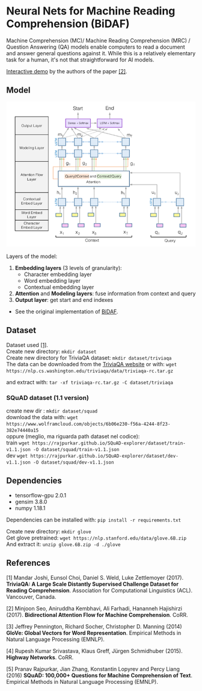 # Neural Nets for Machine Reading Comprehension (BiDAF)
Machine Comprehension (MC)/ Machine Reading Comprehension (MRC) / Question Answering (QA) models enable computers
to read a document and answer general questions against it.
 While this is a relatively elementary task for a human,
  it's not that straightforward for AI models. 

[Interactive demo](http://allgood.cs.washington.edu:1995/) by the authors of  the paper [[2]](#RNN).
 
## Model 
 ![alt text](https://github.com/francidellungo/NeuralNet_for_MachineComprehension/blob/master/readme_imgs/bidaf.png?raw=true)

Layers of the model:
1) **Embedding layers** (3 levels of granularity):
    * Character embedding layer
    * Word embedding layer
    * Contextual embedding layer 
2) **Attention** and **Modeling layers**: fuse information from context and query
3) **Output layer**: get start and end indexes

* See the original implementation of [BiDAF](https://github.com/allenai/bi-att-flow).
## Dataset
Dataset used [[1]](#TriviaQA). \
Create new directory: `mkdir dataset`\
Create new directory for TriviaQA dataset: `mkdir dataset/triviaqa`\
The data can be downloaded from the [TriviaQA website](http://nlp.cs.washington.edu/triviaqa/) or 
with: `wget https://nlp.cs.washington.edu/triviaqa/data/triviaqa-rc.tar.gz`

and extract with: `tar -xf triviaqa-rc.tar.gz -C dataset/triviaqa`


### SQuAD dataset (1.1 version)
 create new dir : `mkdir dataset/squad`\
 download the data with:  `wget https://www.wolframcloud.com/objects/6b06e230-f56a-4244-8f23-382e74440a15` \
 oppure (meglio, ma riguarda path dataset nel codice): \
 train `wget https://rajpurkar.github.io/SQuAD-explorer/dataset/train-v1.1.json -O dataset/squad/train-v1.1.json` \
 dev `wget https://rajpurkar.github.io/SQuAD-explorer/dataset/dev-v1.1.json -O dataset/squad/dev-v1.1.json`
 
 
## Dependencies
* tensorflow-gpu 2.0.1
* gensim 3.8.0
* numpy 1.18.1

Dependencies can be installed with:
`pip install -r requirements.txt`

Create new directory: `mkdir glove` \
Get glove pretrained: `wget https://nlp.stanford.edu/data/glove.6B.zip` \
And extract it: `unzip glove.6B.zip -d ./glove`


## References
<a id="TriviaQA">[1]</a> 
Mandar Joshi, Eunsol Choi, Daniel S. Weld, Luke Zettlemoyer (2017). 
**TriviaQA: A Large Scale Distantly Supervised Challenge Dataset for Reading Comprehension**.
 Association for Computational Linguistics (ACL). Vancouver, Canada.
 
 <a id="RNN">[2]</a> 
Minjoon Seo, Aniruddha Kembhavi, Ali Farhadi, Hananneh Hajishirzi (2017). **Bidirectional Attention Flow for Machine Comprehension**.
CoRR.

 <a id="GloVe">[3]</a> 
Jeffrey Pennington,  Richard Socher, Christopher D. Manning (2014)
**GloVe: Global Vectors for Word Representation**.
Empirical Methods in Natural Language Processing (EMNLP).

 <a id="high">[4]</a> 
 Rupesh Kumar Srivastava, Klaus Greff, Jürgen Schmidhuber (2015).
**Highway Networks**. CoRR.

 <a id="squad">[5]</a> 
 Pranav Rajpurkar, Jian Zhang, Konstantin Lopyrev and Percy Liang (2016)
 **SQuAD: 100,000+ Questions for Machine Comprehension of Text**.  Empirical Methods in Natural Language Processing (EMNLP).